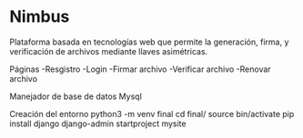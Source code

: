 # Nimbus
Plataforma basada en tecnologías web que permite la generación, firma, y verificación de archivos mediante llaves asimétricas.

Páginas
-Resgistro
-Login
-Firmar archivo
-Verificar archivo
-Renovar archivo

Manejador de base de datos Mysql

Creación del entorno
  python3 -m venv final
  cd final/
  source bin/activate
  pip install django
  django-admin startproject mysite

